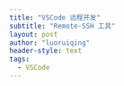 ```yaml
---
title: "VSCode 远程开发"
subtitle: "Remote-SSH 工具"
layout: post
author: "luoruiqing"
header-style: text
tags:
  - VSCode
---
```


